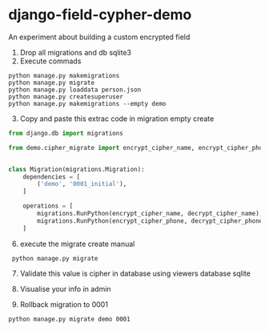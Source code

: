 # django-field-cypher-demo

An experiment about building a custom encrypted field

1. Drop all migrations and db sqlite3
2. Execute commads

 ``` shell
 python manage.py makemigrations
 python manage.py migrate
 python manage.py loaddata person.json
 python manage.py createsuperuser 
 python manage.py makemigrations --empty demo

 ```

3. Copy and paste this extrac code in migration empty create

```python
from django.db import migrations

from demo.cipher_migrate import encrypt_cipher_name, encrypt_cipher_phone, decrypt_cipher_name, decrypt_cipher_phone


class Migration(migrations.Migration):
    dependencies = [
        ('demo', '0001_initial'),
    ]

    operations = [
        migrations.RunPython(encrypt_cipher_name, decrypt_cipher_name),
        migrations.RunPython(encrypt_cipher_phone, decrypt_cipher_phone),
    ]
```

6. execute the migrate create manual

```shell
 python manage.py migrate
```

7. Validate this value is cipher in database using viewers database sqlite
8. Visualise your info in admin

9. Rollback migration to 0001
 ```shell
 python manage.py migrate demo 0001
```